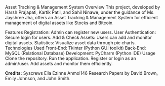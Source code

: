 
Asset Tracking & Management System
Overview
This project, developed by Harsh Prajapati, Kartik Patil, and Sahil Ninawe, under the guidance of Ms. Jayshree Jha, offers an Asset Tracking & Management System for efficient management of digital assets like Stocks and Bitcoin.

Features
Registration: Admin can register new users.
User Authentication: Secure login for users.
Add & Check Assets: Users can add and monitor digital assets.
Statistics: Visualize asset data through pie charts.
Technologies Used
Front-End: Tkinter (Python GUI toolkit)
Back-End: MySQL (Relational Database)
Development: PyCharm (Python IDE)
Usage
Clone the repository.
Run the application.
Register or login as an admin/user.
Add assets and monitor them efficiently.

**Credits:**
Syscrews
Ella Ezinne
Anmol146
Research Papers by David Brown, Emily Johnson, and John Smith.
